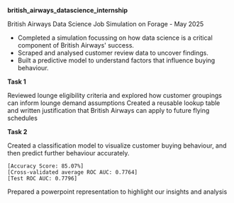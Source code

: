 **british_airways_datascience_internship**

British Airways Data Science Job Simulation on Forage - May 2025

 * Completed a simulation focussing on how data science is a critical component
   of British Airways' success.
 * Scraped and analysed customer review data to uncover findings.
 * Built a predictive model to understand factors that influence buying
   behaviour.

**Task 1**

Reviewed lounge eligibility criteria and explored how customer groupings can inform lounge demand assumptions
Created a reusable lookup table and written justification that British Airways can apply to future flying schedules


**Task 2**

Created a classification model to visualize customer buying behaviour, and then predict further behaviour accurately.


    [Accuracy Score: 85.07%]
    [Cross-validated average ROC AUC: 0.7764]
    [Test ROC AUC: 0.7796]


Prepared a powerpoint representation to highlight our insights and analysis
